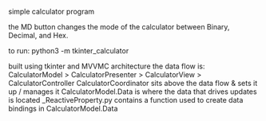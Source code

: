 simple calculator program 

the MD button changes the mode of the calculator between Binary, Decimal, and Hex.

to run: python3 -m tkinter_calculator

built using tkinter and MVVMC architecture
the data flow is: CalculatorModel > CalculatorPresenter > CalculatorView > CalculatorController
CalculatorCoordinator sits above the data flow & sets it up / manages it
CalculatorModel.Data is where the data that drives updates is located 
_ReactiveProperty.py contains a function used to create data bindings in CalculatorModel.Data
